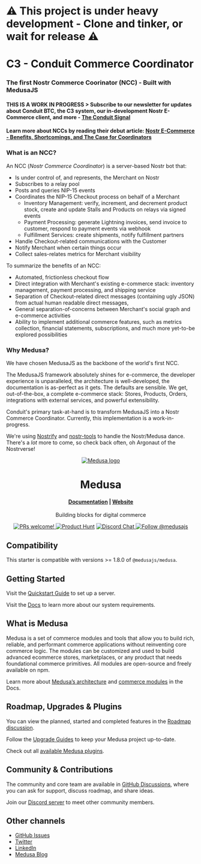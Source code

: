 # ⚠️ This project is under heavy development - Clone and tinker, or wait for release ⚠️

# C3 - Conduit Commerce Coordinator

### The first Nostr Commerce Coorinator (NCC) - Built with MedusaJS

#### THIS IS A WORK IN PROGRESS > Subscribe to our newsletter for updates about Conduit BTC, the C3 system, our in-development Nostr E-Commerce client, and more - [The Conduit Signal](https://buttondown.com/Conduit)

#### Learn more about NCCs by reading their debut article: **[Nostr E-Commerce - Benefits, Shortcomings, and The Case for Coordinators](https://yakihonne.com/article/naddr1qq257drwx94rzs2lwyey7a33v43nqjj4w4j85q3qnkfqwlz7xkhhdaa3ekz88qqqk7a0ks7jpv9zdsv0u206swxjw9rqxpqqqp65wp3t053)**

### What is an NCC?

An NCC (_Nostr Commerce Coordinator_) is a server-based Nostr bot that:

- Is under control of, and represents, the Merchant on Nostr
- Subscribes to a relay pool
- Posts and queries NIP-15 events
- Coordinates the NIP-15 Checkout process on behalf of a Merchant
  - Inventory Management: verify, increment, and decrement product stock, create
    and update Stalls and Products on relays via signed events
  - Payment Processing: generate Lightning invoices, send invoice to customer,
    respond to payment events via webhook
  - Fulfillment Services: create shipments, notify fulfillment partners
- Handle Checkout-related communications with the Customer
- Notify Merchant when certain things occur
- Collect sales-relates metrics for Merchant visibility

To summarize the benefits of an NCC:

- Automated, frictionless checkout flow
- Direct integration with Merchant's existing e-commerce stack: inventory
  management, payment processing, and shipping service
- Separation of Checkout-related direct messages (containing ugly JSON) from
  actual human readable direct messages,
- General separation-of-concerns between Merchant's social graph and e-commerce
  activities
- Ability to implement additional commerce features, such as metrics collection,
  financial statements, subscriptions, and much more yet-to-be explored
  possibilities

### Why Medusa?

We have chosen MedusaJS as the backbone of the world's first NCC.

The MedusaJS framework absolutely shines for e-commerce, the developer
experience is unparalleled, the architecture is well-developed, the
documentation is as-perfect as it gets. The defaults are sensible. We get,
out-of-the-box, a complete e-commerce stack: Stores, Products, Orders,
integrations with external services, and powerful extensibility.

Conduit's primary task-at-hand is to transform MedusaJS into a Nostr Commerce
Coordinator. Currently, this implementation is a work-in-progress.

We're using [Nostrify](https://nostrify.dev/) and [nostr-tools](https://github.com/nbd-wtf/nostr-tools?tab=readme-ov-file) to handle the Nostr/Medusa dance.
There's a _lot_ more to come, so check back often, oh Argonaut of the
Nostrverse!

<p align="center">
  <a href="https://www.medusajs.com">
  <picture>
    <source media="(prefers-color-scheme: dark)" srcset="https://user-images.githubusercontent.com/59018053/229103275-b5e482bb-4601-46e6-8142-244f531cebdb.svg">
    <source media="(prefers-color-scheme: light)" srcset="https://user-images.githubusercontent.com/59018053/229103726-e5b529a3-9b3f-4970-8a1f-c6af37f087bf.svg">
    <img alt="Medusa logo" src="https://user-images.githubusercontent.com/59018053/229103726-e5b529a3-9b3f-4970-8a1f-c6af37f087bf.svg">
    </picture>
  </a>
</p>
<h1 align="center">
  Medusa
</h1>

<h4 align="center">
  <a href="https://docs.medusajs.com">Documentation</a> |
  <a href="https://www.medusajs.com">Website</a>
</h4>

<p align="center">
  Building blocks for digital commerce
</p>
<p align="center">
  <a href="https://github.com/medusajs/medusa/blob/master/CONTRIBUTING.md">
    <img src="https://img.shields.io/badge/PRs-welcome-brightgreen.svg?style=flat" alt="PRs welcome!" />
  </a>
    <a href="https://www.producthunt.com/posts/medusa"><img src="https://img.shields.io/badge/Product%20Hunt-%231%20Product%20of%20the%20Day-%23DA552E" alt="Product Hunt"></a>
  <a href="https://discord.gg/xpCwq3Kfn8">
    <img src="https://img.shields.io/badge/chat-on%20discord-7289DA.svg" alt="Discord Chat" />
  </a>
  <a href="https://twitter.com/intent/follow?screen_name=medusajs">
    <img src="https://img.shields.io/twitter/follow/medusajs.svg?label=Follow%20@medusajs" alt="Follow @medusajs" />
  </a>
</p>

## Compatibility

This starter is compatible with versions >= 1.8.0 of `@medusajs/medusa`.

## Getting Started

Visit the [Quickstart Guide](https://docs.medusajs.com/learn) to set up a
server.

Visit the [Docs](https://docs.medusajs.com/learn#get-started) to learn more
about our system requirements.

## What is Medusa

Medusa is a set of commerce modules and tools that allow you to build rich,
reliable, and performant commerce applications without reinventing core commerce
logic. The modules can be customized and used to build advanced ecommerce
stores, marketplaces, or any product that needs foundational commerce
primitives. All modules are open-source and freely available on npm.

Learn more about
[Medusa’s architecture](https://docs.medusajs.com/learn/advanced-development/architecture/overview)
and [commerce modules](https://docs.medusajs.com/learn/basics/commerce-modules)
in the Docs.

## Roadmap, Upgrades & Plugins

You can view the planned, started and completed features in the
[Roadmap discussion](https://github.com/medusajs/medusa/discussions/categories/roadmap).

Follow the [Upgrade Guides](https://docs.medusajs.com/upgrade-guides/) to keep
your Medusa project up-to-date.

Check out all [available Medusa plugins](https://medusajs.com/plugins/).

## Community & Contributions

The community and core team are available in
[GitHub Discussions](https://github.com/medusajs/medusa/discussions), where you
can ask for support, discuss roadmap, and share ideas.

Join our [Discord server](https://discord.com/invite/medusajs) to meet other
community members.

## Other channels

- [GitHub Issues](https://github.com/medusajs/medusa/issues)
- [Twitter](https://twitter.com/medusajs)
- [LinkedIn](https://www.linkedin.com/company/medusajs)
- [Medusa Blog](https://medusajs.com/blog/)
